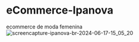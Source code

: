 # eCommerce-Ipanova
ecommerce de moda femenina
![screencapture-ipanova-br-2024-06-17-15_05_20](https://github.com/Cyan-Tech-Solutions/eCommerce-Ipanova/assets/67078790/6005fe48-0bc2-455e-a064-104ac01db3d3)
